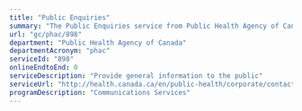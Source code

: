 ```yaml
---
title: "Public Enquiries"
summary: "The Public Enquiries service from Public Health Agency of Canada is not available end-to-end online, according to the GC Service Inventory."
url: "gc/phac/898"
department: "Public Health Agency of Canada"
departmentAcronym: "phac"
serviceId: "898"
onlineEndtoEnd: 0
serviceDescription: "Provide general information to the public"
serviceUrl: "http://health.canada.ca/en/public-health/corporate/contact-us.html"
programDescription: "Communications Services"
---
```

